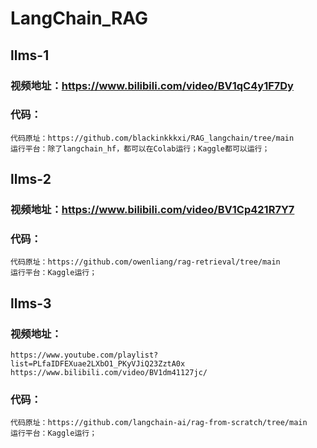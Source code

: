 # LangChain_RAG
## llms-1
### 视频地址：https://www.bilibili.com/video/BV1qC4y1F7Dy
### 代码：
    代码原址：https://github.com/blackinkkkxi/RAG_langchain/tree/main   
    运行平台：除了langchain_hf，都可以在Colab运行；Kaggle都可以运行；  
## llms-2
### 视频地址：https://www.bilibili.com/video/BV1Cp421R7Y7
### 代码：
    代码原址：https://github.com/owenliang/rag-retrieval/tree/main  
    运行平台：Kaggle运行；  
## llms-3
### 视频地址：
    https://www.youtube.com/playlist?list=PLfaIDFEXuae2LXbO1_PKyVJiQ23ZztA0x
    https://www.bilibili.com/video/BV1dm41127jc/
### 代码：
    代码原址：https://github.com/langchain-ai/rag-from-scratch/tree/main  
    运行平台：Kaggle运行；  
